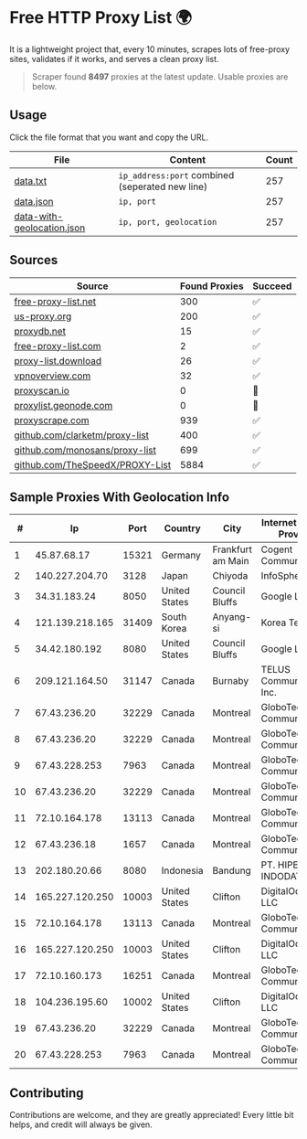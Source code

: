 
# Free HTTP Proxy List 🌍

It is a lightweight project that, every 10 minutes, scrapes lots of free-proxy sites, validates if it works, and serves a clean proxy list.


> Scraper found **8497** proxies at the latest update. Usable proxies are below.

## Usage

Click the file format that you want and copy the URL.


|File|Content|Count|
|----|-------|-----|
|[data.txt](https://raw.githubusercontent.com/themiralay/Proxy-List-World/master/data.txt)|`ip_address:port` combined (seperated new line)|257|
|[data.json](https://raw.githubusercontent.com/themiralay/Proxy-List-World/master/data.json)|`ip, port`|257|
|[data-with-geolocation.json](https://raw.githubusercontent.com/themiralay/Proxy-List-World/master/data-with-geolocation.json)|`ip, port, geolocation`|257|

## Sources

|Source|Found Proxies|Succeed|
|------|-------------|-------|
|[free-proxy-list.net](https://free-proxy-list.net)|300|✅|
|[us-proxy.org](https://www.us-proxy.org)|200|✅|
|[proxydb.net](http://proxydb.net)|15|✅|
|[free-proxy-list.com](https://free-proxy-list.com/?page=&port=&type%5B%5D=http&type%5B%5D=https&up_time=0&search=Search)|2|✅|
|[proxy-list.download](https://www.proxy-list.download/HTTP)|26|✅|
|[vpnoverview.com](https://vpnoverview.com/privacy/anonymous-browsing/free-proxy-servers)|32|✅|
|[proxyscan.io](https://www.proxyscan.io)|0|🚫|
|[proxylist.geonode.com](https://proxylist.geonode.com/api/proxy-list?limit=300&page=1&sort_by=lastChecked&sort_type=desc&protocols=http,https)|0|🚫|
|[proxyscrape.com](https://api.proxyscrape.com/v2/?request=displayproxies&protocol=http&timeout=10000&country=all&ssl=all&anonymity=all)|939|✅|
|[github.com/clarketm/proxy-list](https://raw.githubusercontent.com/clarketm/proxy-list/master/proxy-list-raw.txt)|400|✅|
|[github.com/monosans/proxy-list](https://raw.githubusercontent.com/monosans/proxy-list/main/proxies/http.txt)|699|✅|
|[github.com/TheSpeedX/PROXY-List](https://raw.githubusercontent.com/TheSpeedX/PROXY-List/master/http.txt)|5884|✅|


## Sample Proxies With Geolocation Info

|#|Ip|Port|Country|City|Internet Service Provider|
|-|--|----|-------|----|-------------------------|
|1|45.87.68.17|15321|Germany|Frankfurt am Main|Cogent Communications|
|2|140.227.204.70|3128|Japan|Chiyoda|InfoSphere|
|3|34.31.183.24|8050|United States|Council Bluffs|Google LLC|
|4|121.139.218.165|31409|South Korea|Anyang-si|Korea Telecom|
|5|34.42.180.192|8080|United States|Council Bluffs|Google LLC|
|6|209.121.164.50|31147|Canada|Burnaby|TELUS Communications Inc.|
|7|67.43.236.20|32229|Canada|Montreal|GloboTech Communications|
|8|67.43.236.20|32229|Canada|Montreal|GloboTech Communications|
|9|67.43.228.253|7963|Canada|Montreal|GloboTech Communications|
|10|67.43.236.20|32229|Canada|Montreal|GloboTech Communications|
|11|72.10.164.178|13113|Canada|Montreal|GloboTech Communications|
|12|67.43.236.18|1657|Canada|Montreal|GloboTech Communications|
|13|202.180.20.66|8080|Indonesia|Bandung|PT. HIPERNET INDODATA|
|14|165.227.120.250|10003|United States|Clifton|DigitalOcean, LLC|
|15|72.10.164.178|13113|Canada|Montreal|GloboTech Communications|
|16|165.227.120.250|10003|United States|Clifton|DigitalOcean, LLC|
|17|72.10.160.173|16251|Canada|Montreal|GloboTech Communications|
|18|104.236.195.60|10002|United States|Clifton|DigitalOcean, LLC|
|19|67.43.236.20|32229|Canada|Montreal|GloboTech Communications|
|20|67.43.228.253|7963|Canada|Montreal|GloboTech Communications|



## Contributing

Contributions are welcome, and they are greatly appreciated! Every
little bit helps, and credit will always be given.

